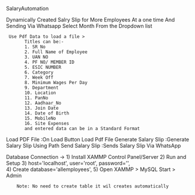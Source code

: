 SalaryAutomation

Dynamically Created Salry Slip for More Employees At a one time And Sending Via Whatsapp
     Select Month From the Dropdown list 

     Use Pdf Data to load a file > 
           Titles can be:- 
           1. SR No
           2. Full Name of Employee
           3. UAN NO	
           4. PF NO/ MEMBER ID	
           5. ESIC NUMBER	
           6. Category
           7. Week Off
           8. Minimum Wages Per Day	
           9. Department	
           10. Location
           11. PanNo
           12. Aadhaar_No
           13. Join Date
           14. Date of Birth	
           15. MobileNo
           16. Site Expenses
           and entered data can be in a Standard Format
  Load PDF File           :On Load Button Load Pdf File
  Generate Salary Slip    :Generate Salary Slip Using Path
  Send Salary Slip        :Sends Salary Slip Via WhatsApp

  Database Connection ->
        1)  Install XAMMP Control Panel/Server
        2)  Run and Setup 
        3)  host='localhost',
            user='root',
            password='',  
        4) Create database='allemployees',
        5) Open XAMMP > MySQL Start > Admin

        Note: No need to create table it wil creates automatically 
  
  
  
